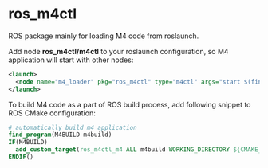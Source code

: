 # ros_m4ctl
ROS package mainly for loading M4 code from roslaunch.

Add node **ros_m4ctl/m4ctl** to your roslaunch configuration, so M4 application will start with other nodes:
```xml
<launch>
  <node name="m4_loader" pkg="ros_m4ctl" type="m4ctl" args="start $(find ros_m4ctl)/m4/build/debug/hello" />
</launch>
```

To build M4 code as a part of ROS build process, add following snippet to ROS CMake configuration:
```cmake
# automatically build m4 application
find_program(M4BUILD m4build)
IF(M4BUILD)
  add_custom_target(ros_m4ctl_m4 ALL m4build WORKING_DIRECTORY ${CMAKE_CURRENT_SOURCE_DIR}/m4)
ENDIF()  
```
